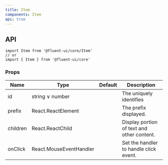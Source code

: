 ```yaml
---
title: Item
components: Item
api: true
---
```


## API

```
import Item from '@fluent-ui/core/Item'
// or
import { Item } from '@fluent-ui/core'
```

### Props

| Name | Type | Default | Description |
| --- | --- | --- | --- |
| id | string &or; number |  | The uniquely identifies |
| prefix | React.ReactElement |  | The prefix displayed. |
| children | React.ReactChild |  | Display portion of text and other content. |
| onClick | React.MouseEventHandler<HTMLDivElement> |  | Set the handler to handle click event. |
